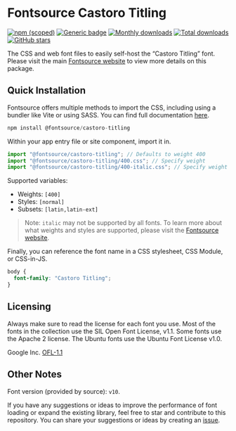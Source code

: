# Fontsource Castoro Titling

[![npm (scoped)](https://img.shields.io/npm/v/@fontsource/castoro-titling?color=brightgreen)](https://www.npmjs.com/package/@fontsource/castoro-titling) [![Generic badge](https://img.shields.io/badge/fontsource-passing-brightgreen)](https://github.com/fontsource/fontsource) [![Monthly downloads](https://badgen.net/npm/dm/@fontsource/castoro-titling)](https://github.com/fontsource/fontsource) [![Total downloads](https://badgen.net/npm/dt/@fontsource/castoro-titling)](https://github.com/fontsource/fontsource) [![GitHub stars](https://img.shields.io/github/stars/fontsource/fontsource.svg?style=social&label=Star)](https://github.com/fontsource/fontsource/stargazers)

The CSS and web font files to easily self-host the “Castoro Titling” font. Please visit the main [Fontsource website](https://fontsource.org/fonts/castoro-titling) to view more details on this package.

## Quick Installation

Fontsource offers multiple methods to import the CSS, including using a bundler like Vite or using SASS. You can find full documentation [here](https://fontsource.org/docs/getting-started/introduction).

```javascript
npm install @fontsource/castoro-titling
```

Within your app entry file or site component, import it in.

```javascript
import "@fontsource/castoro-titling"; // Defaults to weight 400
import "@fontsource/castoro-titling/400.css"; // Specify weight
import "@fontsource/castoro-titling/400-italic.css"; // Specify weight and style
```

Supported variables:
- Weights: `[400]`
- Styles: `[normal]`
- Subsets: `[latin,latin-ext]`

> Note: `italic` may not be supported by all fonts. To learn more about what weights and styles are supported, please visit the [Fontsource website](https://fontsource.org/fonts/castoro-titling).

Finally, you can reference the font name in a CSS stylesheet, CSS Module, or CSS-in-JS.

```css
body {
  font-family: "Castoro Titling";
}
```

## Licensing
Always make sure to read the license for each font you use. Most of the fonts in the collection use the SIL Open Font License, v1.1. Some fonts use the Apache 2 license. The Ubuntu fonts use the Ubuntu Font License v1.0.

Google Inc.
[OFL-1.1](http://scripts.sil.org/OFL)

## Other Notes
Font version (provided by source): `v10`.

If you have any suggestions or ideas to improve the performance of font loading or expand the existing library, feel free to star and contribute to this repository. You can share your suggestions or ideas by creating an [issue](https://github.com/fontsource/fontsource/issues).